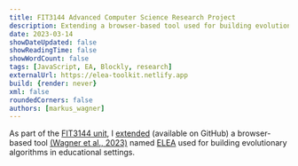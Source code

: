 ```yaml
---
title: FIT3144 Advanced Computer Science Research Project
description: Extending a browser-based tool used for building evolutionary algorithms in educational settings
date: 2023-03-14
showDateUpdated: false
showReadingTime: false
showWordCount: false
tags: [JavaScript, EA, Blockly, research]
externalUrl: https://elea-toolkit.netlify.app
build: {render: never}
xml: false
roundedCorners: false
authors: [markus_wagner]
---
```

As part of the [FIT3144 unit](https://handbook.monash.edu/2023/units/FIT3144), I [extended](https://github.com/HPI-ELEA/elea/pulls?q=author%3AAppleGamer22) (available on GitHub) a browser-based tool [(Wagner et al., 2023)](https://dl.acm.org/doi/abs/10.1145/3583133.3590723) named [ELEA](https://elea-toolkit.netlify.app) used for building evolutionary algorithms in educational settings.